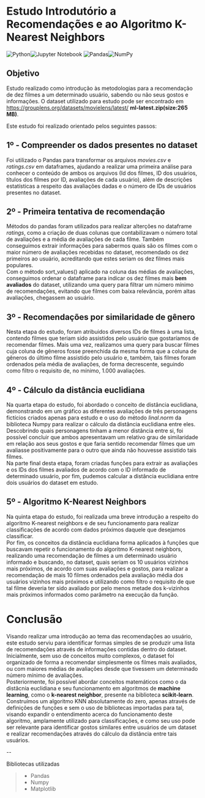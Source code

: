 # Estudo Introdutório a Recomendações e ao Algoritmo K-Nearest Neighbors

![Python](https://img.shields.io/badge/python-3670A0?style=for-the-badge&logo=python&logoColor=ffdd54)![Jupyter Notebook](https://img.shields.io/badge/jupyter-%23FA0F00.svg?style=for-the-badge&logo=jupyter&logoColor=white)
![Pandas](https://img.shields.io/badge/pandas-%23150458.svg?style=for-the-badge&logo=pandas&logoColor=white)![NumPy](https://img.shields.io/badge/numpy-%23013243.svg?style=for-the-badge&logo=numpy&logoColor=white)

## Objetivo

Estudo realizado como introdução às metodologias para a recomendação de dez filmes a um determinado usuário, sabendo ou não seus gostos e informações.
O dataset utilizado para estudo pode ser encontrado em  https://grouplens.org/datasets/movielens/latest/ **ml-latest.zip(size:265 MB)**.

Este estudo foi realizado orientado pelos seguintes passos:

## 1º - Compreender os dados presentes no dataset
Foi utilizado o Pandas para transformar os arquivos *movies.csv* e *ratings.csv* em dataframes, ajudando a realizar uma primeira análise para conhecer o conteúdo de ambos os arquivos (Id dos filmes, ID dos usuários, títulos dos filmes por ID, avaliações de cada usuário), além de descrições estatísticas a respeito das avaliações dadas e o número de IDs de usuários presentes no dataset.

## 2º - Primeira tentativa de recomendação
Métodos do pandas foram utilizados para realizar alterções no dataframe *ratings*, como a criação de duas colunas que contabilizavam o número total de avaliações e a média de avaliações de cada filme. Também conseguimos extrair informações para sabermos quais são os filmes com o maior número de avaliações recebidas no dataset, recomendado os dez primeiros ao usuário, acreditando que estes seriam os dez filmes mais populares.<br>
Com o método sort_values() aplicado na coluna das médias de avaliações, conseguimos ordenar o dataframe para indicar os dez filmes mais **bem avaliados** do dataset, utilizando uma query para filtrar um número mínimo de recomendações, evitando que filmes com baixa relevância, porém altas avaliações, chegassem ao usuário.

## 3º - Recomendações por similaridade de gênero
Nesta etapa do estudo, foram atribuidos diversos IDs de filmes à uma lista, contendo filmes que teriam sido assistidos pelo usuário que gostaríamos de recomendar filmes. Mais uma vez, realizamos uma query para buscar filmes cuja coluna de gêneros fosse preenchida da mesma forma que a coluna de gêneros do último filme assistido pelo usuário e, também, tais filmes foram ordenados pela média de avaliações, de forma decrescente, seguindo como filtro o requisito de, no mínimo, 1.000 avaliações.

## 4º - Cálculo da distância euclidiana
Na quarta etapa do estudo, foi abordado o conceito de distância euclidiana, demonstrando em um gráfico as diferentes avaliações de três personagens fictícios criados apenas para estudo e o uso do método *linal.norm* da biblioteca Numpy para realizar o cálculo da distância euclidiana entre eles. Descobrindo quais personagens tinham a menor distância entre si, foi possível concluir que ambos apresentavam um relativo grau de similaridade em relação aos seus gostos e que faria sentido recomendar filmes que um avaliasse positivamente para o outro que ainda não houvesse assistido tais filmes.<br>
Na parte final desta etapa, foram criadas funções para extrair as avaliações e os IDs dos filmes avaliados de acordo com o ID informado de determinado usuário, por fim, pudemos calcular a distância euclidiana entre dois usuários do dataset em estudo.

## 5º - Algoritmo K-Nearest Neighbors
Na quinta etapa do estudo, foi realizada uma breve introdução a respeito do algoritmo K-nearest neighbors e de seu funcionamento para realizar classificações de acordo com dados próximos daquele que desejamos classificar. <br>
Por fim, os conceitos da distância euclidiana forma aplicados à funções que buscavam repetir o funcionamento do algoritmo K-nearest neighbors, realizando uma recomendação de filmes a um determinado usuário informado e buscando, no dataset, quais seriam os 10 usuários vizinhos mais próximos, de acordo com suas avaliações e gostos, para realizar a recomendação de mais 10 filmes ordenados pela avaliação média dos usuários vizinhos mais próximos e utilizando como filtro o requisito de que tal filme deveria ter sido avaliado por pelo menos metade dos k-vizinhos mais próximos informados como parâmetro na execução da função.

# Conclusão 
Visando realizar uma introdução ao tema das recomendações ao usuário, este estudo serviu para identificar formas simples de se produzir uma lista de recomendações através de informações contidas dentro do dataset.<br>
Inicialmente, sem uso de conceitos muito complexos, o dataset foi organizado de forma a recomendar simplesmente os filmes mais avaliados, ou com maiores médias de avaliações desde que tivessem um determinado número mínimo de avaliações.<br>
Posteriormente, foi possível abordar conceitos matemáticos como o da distâcnia euclidiana e seu funcionamento em algoritmos de **machine learning**, como o **k-nearest neighbor**, presente na biblioteca **scikit-learn**. Construímos um algoritmo KNN absolutamente do zero, apenas através de definições de funções e sem o uso de bibliotecas importadas para tal, visando expandir o entendimento acerca do funcionamento deste algoritmo, amplamente utilizado para classificações, e como seu uso pode ser relevante para identificar gostos similares entre usuários de um dataset e realizar recomendações através do cálculo da distância entre tais usuários.

--

Bibliotecas utilizadas
> - Pandas
> - Numpy
> - Matplotlib
